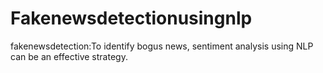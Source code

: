 # Fakenewsdetectionusingnlp
fakenewsdetection:To identify bogus news, sentiment analysis using NLP can be an effective strategy. 
